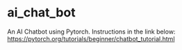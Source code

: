 # ai_chat_bot
An AI Chatbot using Pytorch.
Instructions in the link below:
https://pytorch.org/tutorials/beginner/chatbot_tutorial.html
